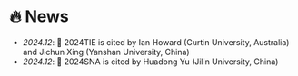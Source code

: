 # 🔥 News
- *2024.12*: 🎈 2024TIE is cited by Ian Howard (Curtin University, Australia) and Jichun Xing (Yanshan University, China)
- *2024.12*: 🎈 2024SNA is cited by Huadong Yu (Jilin University, China)
